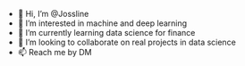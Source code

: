 - 👋 Hi, I’m @Jossline
- 👀 I’m interested in machine and deep learning 
- 🌱 I’m currently learning data science for finance
- 💞️ I’m looking to collaborate on real projects in data science
- 📫 Reach me by DM 
